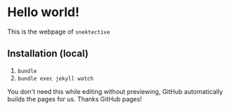 # Hello world!

This is the webpage of `snektective`

## Installation (local)

1. `bundle`
1. `bundle exec jekyll watch`

You don't need this while editing without previewing, GitHub automatically builds the pages for us. Thanks GitHub pages!
